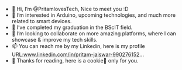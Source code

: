- 👋 Hi, I’m @PritamlovesTech, Nice to meet you :D
- 👀 I’m interested in Arduino, upcoming technologies, and much more related to smart devices.
- 🌱 I’ve completed my graduation in the BScIT field. 
- 💞️ I’m looking to collaborate on more amazing platforms, where I can showcase & improve my tech skills.
- 📫 You can reach me by my Linkedin, here is my profile URL:www.linkedin.com/in/pritam-jaiswar-990276152...
- 💙 Thanks for reading, here is a cookie🍪 only for you.
<!---
PritamlovesTech/PritamlovesTech is a ✨ special ✨ repository because its `README.md` (this file) appears on your GitHub profile.
You can click the Preview link to take a look at your changes.
--->
